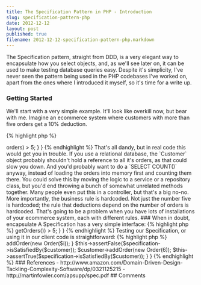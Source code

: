 ```yaml
---
title: The Specification Pattern in PHP - Introduction
slug: specification-pattern-php
date: 2012-12-12
layout: post
published: true
filename: 2012-12-12-specification-pattern-php.markdown
---
```

<!-- *********************************************************************
**                                                                      **
** To add a comment, scroll to the bottom and use the comment template. **
** Then save the file and send me a pull request.                       **
**                                                                      **
***********************************************************************-->


The Specification pattern, straight from DDD, is a very elegant way to encapsulate how you select objects, and, as we'll
see later on, it can be used to make testing database queries easy. Despite it's simplicity, I've never seen the pattern
being used in the PHP codebases I've worked on, apart from the ones where I introduced it myself, so it's time for a write up.

### Getting Started

We'll start with a very simple example. It'll look like overkill now, but bear with me. Imagine an ecommerce system
where customers with more than five orders get a 10% deduction.

{% highlight php %}
<?php
class Customer {
  private $orders = array();
  public function qualifiesForDeduction() {
    return count($this->orders) > 5;
  }
}
{% endhighlight %}

That's all dandy, but in real code this would get you in trouble. If you use a relational database, the `Customer` object
probably shouldn't hold a reference to all it's orders, as that could slow you down. And you'd probably want to do a `SELECT COUNT()` anyway,
instead of loading the orders into memory first and counting them there. You could solve this by moving the logic to a service
or a repository class, but you'd end throwing a bunch of somewhat unrelated methods together. Many people even put this in
a controller, but that's a big no-no.

More importantly, the business rule is hardcoded. Not just the number five is hardcoded; the rule that deductions depend
on the number of orders is hardcoded. That's going to be a problem when you have lots of installations of your ecommerce
system, each with different rules.

### When in doubt, encapsulate

A Specification has a very simple interface:

{% highlight php %}
<?php
interface CustomerSpecification {
  /** @return bool */
  function isSatisfiedBy(Customer $customer);
}
{% endhighlight %}

The `isSatisfiedBy()` method is always a simple yes/no question, and always takes just one argument, the object under scrutiny.

Now we can encapsulate our business rule in a separate class:

{% highlight php %}
<?php
class CustomerQualifiesForDeduction implements CustomerSpecification {
  public function isSatisfiedBy(Customer $customer) {
    return count($customer->getOrders()) > 5;
  }
}
{% endhighlight %}

Testing our Specification, or using it in our client code is straightforward:

{% highlight php %}
<?php
class CustomerQualifiesForDeduction extends PHPUnit_Framework_TestCase {
  public function testCustomerWithOverFiveOrdersSatisfiesSpecification() {
    $specification = new CustomerQualifiesForDeduction;
    $customer = new Customer;
    foreach(range(1,5) as $i) { $customer->addOrder(new Order($i)); }

    $this->assertFalse($specification->isSatisfiedBy($customer));
    $customer->addOrder(new Order(6));
    $this->assertTrue($specification->isSatisfiedBy($customer));
  }
}
{% endhighlight %}






### References

- http://www.amazon.com/Domain-Driven-Design-Tackling-Complexity-Software/dp/0321125215
- http://martinfowler.com/apsupp/spec.pdf

## Comments

<!-- To add a comment, copy this template:

### [YOUR NAME](YOUR URL|TWITTER|...) - YYYY/MM/DD
YOUR COMMENT TEXT HERE....

-->
